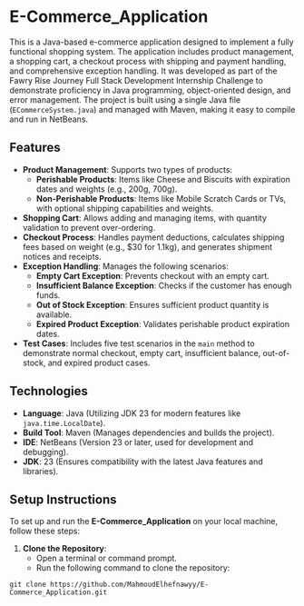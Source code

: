 # E-Commerce_Application

This is a Java-based e-commerce application designed to implement a fully functional shopping system. The application includes product management, a shopping cart, a checkout process with shipping and payment handling, and comprehensive exception handling. It was developed as part of the Fawry Rise Journey Full Stack Development Internship Challenge to demonstrate proficiency in Java programming, object-oriented design, and error management. The project is built using a single Java file (`ECommerceSystem.java`) and managed with Maven, making it easy to compile and run in NetBeans.

## Features

- **Product Management**: Supports two types of products:
  - **Perishable Products**: Items like Cheese and Biscuits with expiration dates and weights (e.g., 200g, 700g).
  - **Non-Perishable Products**: Items like Mobile Scratch Cards or TVs, with optional shipping capabilities and weights.
- **Shopping Cart**: Allows adding and managing items, with quantity validation to prevent over-ordering.
- **Checkout Process**: Handles payment deductions, calculates shipping fees based on weight (e.g., $30 for 1.1kg), and generates shipment notices and receipts.
- **Exception Handling**: Manages the following scenarios:
  - **Empty Cart Exception**: Prevents checkout with an empty cart.
  - **Insufficient Balance Exception**: Checks if the customer has enough funds.
  - **Out of Stock Exception**: Ensures sufficient product quantity is available.
  - **Expired Product Exception**: Validates perishable product expiration dates.
- **Test Cases**: Includes five test scenarios in the `main` method to demonstrate normal checkout, empty cart, insufficient balance, out-of-stock, and expired product cases.

## Technologies

- **Language**: Java (Utilizing JDK 23 for modern features like `java.time.LocalDate`).
- **Build Tool**: Maven (Manages dependencies and builds the project).
- **IDE**: NetBeans (Version 23 or later, used for development and debugging).
- **JDK**: 23 (Ensures compatibility with the latest Java features and libraries).

## Setup Instructions

To set up and run the **E-Commerce_Application** on your local machine, follow these steps:

1. **Clone the Repository**:
   - Open a terminal or command prompt.
   - Run the following command to clone the repository:
```
git clone https://github.com/MahmoudElhefnawyy/E-Commerce_Application.git
```
